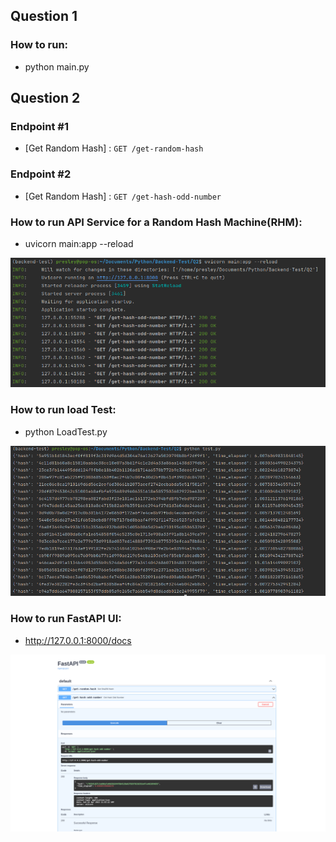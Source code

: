 ## Question 1

### How to run:

- python main.py

## Question 2

### Endpoint #1
- [Get Random Hash] : `GET /get-random-hash`

### Endpoint #2
- [Get Random Hash] : `GET /get-hash-odd-number`

### How to run API Service for a Random Hash Machine(RHM):
- uvicorn main:app --reload

![FastAPI](images/api_service.png)

### How to run load Test:
- python LoadTest.py

![FastAPI](images/loadtest.png)

### How to run FastAPI UI:
- http://127.0.0.1:8000/docs

![FastAPI](images/fastapi.png)